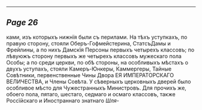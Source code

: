 

---
*Page 26*
---

ками, изъ которыхъ нижнїя были съ перилами. На тѣхъ уступкахъ, по правую сторону, стояли Оберъ-Гофмейстерина, СтатсъДамы и Фрейлины, а по нихъ Дамскїя Персоны первыхъ четырехъ классовъ; по лѣвуюжъ сторону первыхъ же четырехъ классовъ мужескаго пола Особы; а по среди церкви, по обѣ стороны, на особливыхъ мѣстахъ о двухъ уступахъ, стояли Камеръ-Юнкеры, Каммергеры, Тайные Совѣтники, первенственные Чины Двора ЕЯ ИМПЕРАТОРСКАГО ВЕЛИЧЕСТВА, и Члены Совѣта.
У сѣверныхъ церковныхъ дверей было особливое мѣсто для Чужестранныхъ Министровъ.
Для прочихъ же, обоего пола, пятаго, шестаго, седмаго и осмаго классовъ, также Россїйскаго и Иностраннаго знатнаго
*Шля-*
